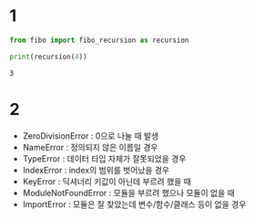 
# 1


```python
from fibo import fibo_recursion as recursion

print(recursion(4))
```

    3
    

# 2

* ZeroDivisionError : 0으로 나눌 때 발생
* NameError : 정의되지 않은 이름일 경우
* TypeError : 데이터 타입 자체가 잘못되었을 경우
* IndexError : index의 범위를 벗어났을 경우
* KeyError : 딕셔너리 키값이 아닌데 부르려 했을 때
* ModuleNotFoundError : 모듈을 부르려 했으나 모듈이 없을 때
* ImportError : 모듈은 잘 찾았는데 변수/함수/클래스 등이 없을 경우


